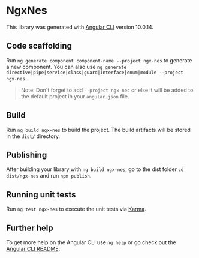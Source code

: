 # NgxNes

This library was generated with [Angular CLI](https://github.com/angular/angular-cli) version 10.0.14.

## Code scaffolding

Run `ng generate component component-name --project ngx-nes` to generate a new component. You can also use `ng generate directive|pipe|service|class|guard|interface|enum|module --project ngx-nes`.
> Note: Don't forget to add `--project ngx-nes` or else it will be added to the default project in your `angular.json` file. 

## Build

Run `ng build ngx-nes` to build the project. The build artifacts will be stored in the `dist/` directory.

## Publishing

After building your library with `ng build ngx-nes`, go to the dist folder `cd dist/ngx-nes` and run `npm publish`.

## Running unit tests

Run `ng test ngx-nes` to execute the unit tests via [Karma](https://karma-runner.github.io).

## Further help

To get more help on the Angular CLI use `ng help` or go check out the [Angular CLI README](https://github.com/angular/angular-cli/blob/master/README.md).
